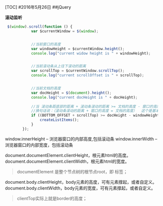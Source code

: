 [TOC]#2016年5月26日##jQuery**滚动监听**```js $(window).scroll(function () {            var $currentWindow = $(window);             //当前窗口的高度              var windowHeight = $currentWindow.height();              console.log("current widow height is " + windowHeight);              //当前滚动条从上往下滚动的距离              var scrollTop = $currentWindow.scrollTop();              console.log("current scrollOffset is " + scrollTop);              //当前文档的高度              var docHeight = $(document).height();              console.log("current docHeight is " + docHeight);                //当 滚动条距底部的距离 + 滚动条滚动的距离 >= 文档的高度 - 窗口的高度              //换句话说：（滚动条滚动的距离 + 窗口的高度 = 文档的高度）  这个是基本的公式              if ((BOTTOM_OFFSET + scrollTop) >= docHeight - windowHeight) {                  createListItems();              }          });  ```window.innerHeight – 浏览器窗口的内部高度,包括滚动条window.innerWidth – 浏览器窗口的内部宽度，包括滚动条document.documentElement.clientHeight，根元素html的高度。document.documentElement.clientWidth，根元素html的宽度。>documentElement 是整个节点树的根节点root，即<html> 标签；document.body.clientHeight，body元素的高度，可有元素撑起，或者自定义。document.body.clientWidth，body元素的宽度，可有元素撑起，或者自定义。>clientTop实际上就是border的高度；